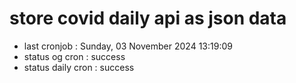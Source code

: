 # store covid daily api as json data

- last cronjob : Sunday, 03 November 2024 13:19:09
- status og cron : success
- status daily cron : success
      
      